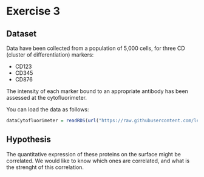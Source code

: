 # Exercise 3


## Dataset

Data have been collected from a population of 5,000 cells, for three CD (cluster of differentiation) markers:

- CD123
- CD345
- CD876

The intensity of each marker bound to an appropriate antibody has been assessed at the cytofluorimeter.

You can load the data as follows:

```R
dataCytofluorimeter = readRDS(url("https://raw.githubusercontent.com/lescai-teaching/class-bigdata/main/L10_stats_exercises/exercise_03/L10_dataset_exercise03.rds"))
```



## Hypothesis

The quantitative expression of these proteins on the surface might be correlated. We would like to know which ones are correlated, and what is the strenght of this correlation.
